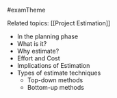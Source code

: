 #examTheme

Related topics:
[[Project Estimation]]

- In the planning phase
- What is it?
- Why estimate?
- Effort and Cost
- Implications of Estimation
- Types of estimate techniques
	- Top-down methods
	- Bottom-up methods

